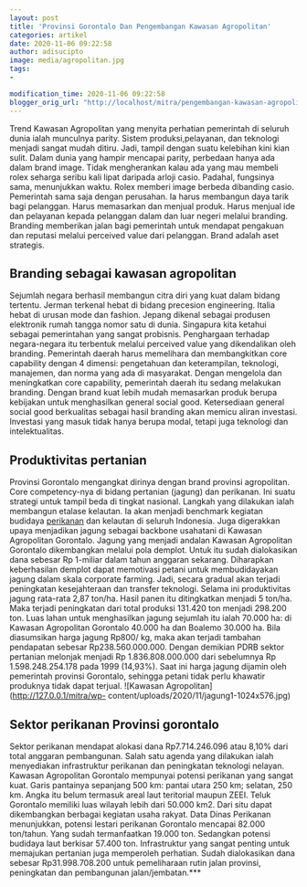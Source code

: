 ```yaml
---
layout: post
title: 'Provinsi Gorontalo Dan Pengembangan Kawasan Agropolitan'
categories: artikel
date: 2020-11-06 09:22:58
author: adisucipto
image: media/agropolitan.jpg
tags:
- 

modification_time: 2020-11-06 09:22:58
blogger_orig_url: "http://localhost/mitra/pengembangan-kawasan-agropolitan.html"
---
```


Trend Kawasan Agropolitan yang menyita perhatian pemerintah di seluruh dunia
ialah munculnya parity. Sistem produksi,pelayanan, dan teknologi menjadi
sangat mudah ditiru. Jadi, tampil dengan suatu kelebihan kini kian sulit.
Dalam dunia yang hampir mencapai parity, perbedaan hanya ada dalam brand
image. Tidak mengherankan kalau ada yang mau membeli rolex seharga seribu kali
lipat daripada arloji casio. Padahal, fungsinya sama, menunjukkan waktu. Rolex
memberi image berbeda dibanding casio. Pemerintah sama saja dengan perusahan.
Ia harus membangun daya tarik bagi pelanggan. Harus memasarkan dan menjual
produk. Harus menjual ide dan pelayanan kepada pelanggan dalam dan luar negeri
melalui branding. Branding memberikan jalan bagi pemerintah untuk mendapat
pengakuan dan reputasi melalui perceived value dari pelanggan. Brand adalah
aset strategis.

## Branding sebagai kawasan agropolitan

Sejumlah negara berhasil membangun citra diri yang kuat dalam bidang tertentu.
Jerman terkenal hebat di bidang precesion engineering. Italia hebat di urusan
mode dan fashion. Jepang dikenal sebagai produsen elektronik rumah tangga
nomor satu di dunia. Singapura kita ketahui sebagai pemerintahan yang sangat
probisnis. Penghargaan terhadap negara-negara itu terbentuk melalui perceived
value yang dikendalikan oleh branding. Pemerintah daerah harus memelihara dan
membangkitkan core capability dengan 4 dimensi: pengetahuan dan keterampilan,
teknologi, manajemen, dan norma yang ada di masyarakat. Dengan mengelola dan
meningkatkan core capability, pemerintah daerah itu sedang melakukan branding.
Dengan brand kuat lebih mudah memasarkan produk berupa kebijakan untuk
menghasilkan general social good. Ketersediaan general social good berkualitas
sebagai hasil branding akan memicu aliran investasi. Investasi yang masuk
tidak hanya berupa modal, tetapi juga teknologi dan intelektualitas.

## Produktivitas pertanian

Provinsi Gorontalo mengangkat dirinya dengan brand provinsi agropolitan. Core
competency-nya di bidang pertanian (jagung) dan perikanan. Ini suatu strategi
untuk tampil beda di tingkat nasional. Langkah yang dilakukan ialah membangun
etalase kelautan. Ia akan menjadi benchmark kegiatan budidaya
[perikanan](http://127.0.0.1/mitra/perikanan "perikanan") dan kelautan di
seluruh Indonesia. Juga digerakkan upaya menjadikan jagung sebagai backbone
usahatani di Kawasan Agropolitan Gorontalo. Jagung yang menjadi andalan
Kawasan Agropolitan Gorontalo dikembangkan melalui pola demplot. Untuk itu
sudah dialokasikan dana sebesar Rp 1-miliar dalam tahun anggaran sekarang.
Diharapkan keberhasilan demplot dapat memotivasi petani untuk membudidayakan
jagung dalam skala corporate farming. Jadi, secara gradual akan terjadi
peningkatan kesejahteraan dan transfer teknologi. Selama ini produktivitas
jagung rata-rata 2,87 ton/ha. Hasil panen itu ditingkatkan menjadi 5 ton/ha.
Maka terjadi peningkatan dari total produksi 131.420 ton menjadi 298.200 ton.
Luas lahan untuk menghasilkan jagung sejumlah itu ialah 70.000 ha: di Kawasan
Agropolitan Gorontalo 40.000 ha dan Boalemo 30.000 ha. Bila diasumsikan harga
jagung Rp800/ kg, maka akan terjadi tambahan pendapatan sebesar
Rp238.560.000.000. Dengan demikian PDRB sektor pertanian melonjak menjadi Rp
1.836.808.000.000 dari sebelumnya Rp 1.598.248.254.178 pada 1999 (14,93%).
Saat ini harga jagung dijamin oleh pemerintah provinsi Gorontalo, sehingga
petani tidak perlu khawatir produknya tidak dapat terjual. ![Kawasan
Agropolitan](http://127.0.0.1/mitra/wp-
content/uploads/2020/11/jagung1-1024x576.jpg)

## Sektor perikanan Provinsi gorontalo

Sektor perikanan mendapat alokasi dana Rp7.714.246.096 atau 8,10% dari total
anggaran pembangunan. Salah satu agenda yang dilakukan ialah menyediakan
infrastruktur perikanan dan peningkatan teknologi nelayan. Kawasan Agropolitan
Gorontalo mempunyai potensi perikanan yang sangat kuat. Garis pantainya
sepanjang 500 km: pantai utara 250 km; selatan, 250 km. Angka itu belum
termasuk areal laut teritorial maupun ZEEI. Teluk Gorontalo memiliki luas
wilayah lebih dari 50.000 km2. Dari situ dapat dikembangkan berbagai kegiatan
usaha rakyat. Data Dinas Perikanan menunjukkan, potensi lestari perikanan
Gorontalo mencapai 82.000 ton/tahun. Yang sudah termanfaatkan 19.000 ton.
Sedangkan potensi budidaya laut berkisar 57.400 ton. Infrastruktur yang sangat
penting untuk memajukan pertanian juga memperoleh perhatian. Sudah
dialokasikan dana sebesar Rp31.998.708.200 untuk pemeliharaan rutin jalan
provinsi, peningkatan dan pembangunan jalan/jembatan.***



